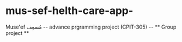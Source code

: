 # mus-sef-helth-care-app-
Muse'ef  مُسعِف
-- advance prgramming project (CPIT-305) --
** Group project **
